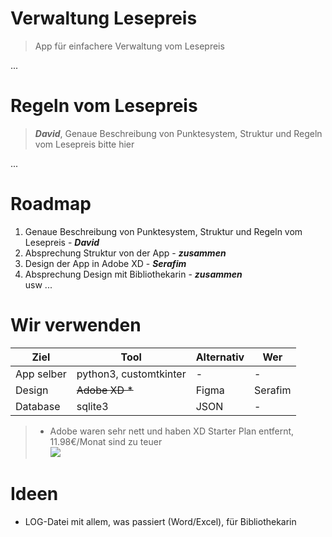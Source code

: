 # Verwaltung Lesepreis  
> App für einfachere Verwaltung vom Lesepreis  

...

# Regeln vom Lesepreis

> ***David***, Genaue Beschreibung von Punktesystem, Struktur und Regeln vom Lesepreis bitte hier

...

# Roadmap

1. Genaue Beschreibung von Punktesystem, Struktur und Regeln vom Lesepreis - ***David***  
2. Absprechung Struktur von der App - ***zusammen***
3. Design der App in Adobe XD - ***Serafim***  
4. Absprechung Design mit Bibliothekarin - ***zusammen***  
usw ...

# Wir verwenden

|Ziel|Tool|Alternativ|Wer|
|------|------|------------|-----|
|App selber|python3, customtkinter|-|-|
|Design|~~Adobe XD *~~|Figma|Serafim|
|Database|sqlite3|JSON|-|

> * Adobe waren sehr nett und haben XD Starter Plan entfernt, 11.98€/Monat sind zu teuer  
> ![](https://i.scdn.co/image/ab67616d00001e025c6aa4e3197665d2833b2b27)  


# Ideen  

- LOG-Datei mit allem, was passiert (Word/Excel), für Bibliothekarin
